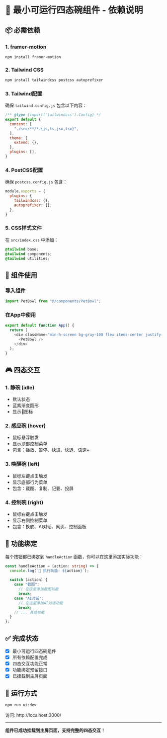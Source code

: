 # 🍚 最小可运行四态碗组件 - 依赖说明

## 📦 必需依赖

### 1. framer-motion
```bash
npm install framer-motion
```

### 2. Tailwind CSS
```bash
npm install tailwindcss postcss autoprefixer
```

### 3. Tailwind配置
确保 `tailwind.config.js` 包含以下内容：
```javascript
/** @type {import('tailwindcss').Config} */
export default {
  content: [
    "./src/**/*.{js,ts,jsx,tsx}",
  ],
  theme: {
    extend: {},
  },
  plugins: [],
}
```

### 4. PostCSS配置
确保 `postcss.config.js` 包含：
```javascript
module.exports = {
  plugins: {
    tailwindcss: {},
    autoprefixer: {},
  },
}
```

### 5. CSS样式文件
在 `src/index.css` 中添加：
```css
@tailwind base;
@tailwind components;
@tailwind utilities;
```

## 🎯 组件使用

### 导入组件
```typescript
import PetBowl from "@/components/PetBowl";
```

### 在App中使用
```typescript
export default function App() {
  return (
    <div className="min-h-screen bg-gray-100 flex items-center justify-center">
      <PetBowl />
    </div>
  );
}
```

## 🎮 四态交互

### 1. 静碗 (idle)
- 默认状态
- 蓝紫渐变圆形
- 显示🥣图标

### 2. 感应碗 (hover)
- 鼠标悬浮触发
- 显示顶部控制菜单
- 包含：播放、暂停、快进、快退、语速+

### 3. 唤醒碗 (left)
- 鼠标左键点击触发
- 显示底部行为菜单
- 包含：截图、复制、记要、投屏

### 4. 控制碗 (right)
- 鼠标右键点击触发
- 显示右侧控制菜单
- 包含：换肤、AI对话、网页、控制面板

## 🔧 功能绑定

每个按钮都已绑定到 `handleAction` 函数，你可以在这里添加实际功能：

```typescript
const handleAction = (action: string) => {
  console.log(`🍚 执行功能: ${action}`);
  
  switch (action) {
    case "截图":
      // 在这里添加截图功能
      break;
    case "AI对话":
      // 在这里添加AI对话功能
      break;
    // ... 其他功能
  }
};
```

## ✅ 完成状态

- [x] 最小可运行四态碗组件
- [x] 所有依赖配置完成
- [x] 四态交互功能正常
- [x] 功能绑定预留接口
- [x] 已挂载到主屏页面

## 🚀 运行方式

```bash
npm run ui:dev
```

访问: http://localhost:3000/

---

**组件已成功挂载到主屏页面，支持完整的四态交互！**
